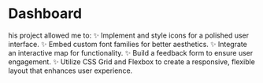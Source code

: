 # Dashboard
his project allowed me to:   ✨ Implement and style icons for a polished user interface.   ✨ Embed custom font families for better aesthetics.   ✨ Integrate an interactive map for functionality.   ✨ Build a feedback form to ensure user engagement.   ✨ Utilize CSS Grid and Flexbox to create a responsive, flexible layout that enhances user experience.
